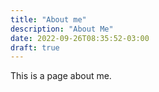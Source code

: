 ```yaml
---
title: "About me"
description: "About Me"
date: 2022-09-26T08:35:52-03:00
draft: true
---
```


This is a page about me.

